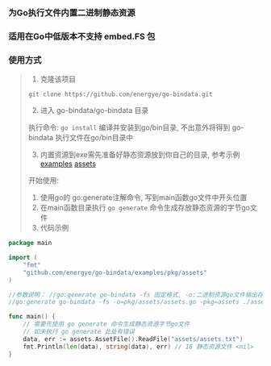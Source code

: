 ### 为Go执行文件内置二进制静态资源

### 适用在Go中低版本不支持 embed.FS 包

### 使用方式

> 1. 克隆该项目
> 
> `git clone https://github.com/energye/go-bindata.git`
> 
> 2. 进入 go-bindata/go-bindata 目录 
> 
> 执行命令: `go install` 编译并安装到go/bin目录, 不出意外将得到 go-bindata 执行文件在go/bin目录中
> 
> 3. 内置资源到exe需先准备好静态资源放到你自己的目录, 参考示例 [examples](examples) [assets](examples%2Fassets)
> 
> 开始使用:
> 1. 使用go的 go:generate注解命令, 写到main函数go文件中开头位置
> 2. 在main函数目录执行 `go generate` 命令生成存放静态资源的字节go文件
> 3. 代码示例
```go
package main

import (
	"fmt"
	"github.com/energye/go-bindata/examples/pkg/assets"
)

//参数说明： //go:generate go-bindata -fs 固定格式, -o:二进制资源go文件输出存放目录 -pkg:包名 ./assets 要生成的二进制资源目录
//go:generate go-bindata -fs -o=pkg/assets/assets.go -pkg=assets ./assets

func main() {
	// 需要先使用 go generate 命令生成静态资源字节go文件
	// 如未执行 go generate 此处有错误
	data, err := assets.AssetFile().ReadFile("assets/assets.txt")
	fmt.Println(len(data), string(data), err) // 18 静态资源文件 <nil>
}

```